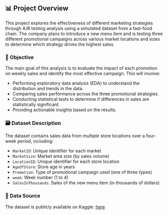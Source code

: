 
## 📊 Project Overview

This project explores the effectiveness of different marketing strategies through A/B testing analysis using a simulated dataset from a fast-food chain. The company plans to introduce a new menu item and is testing three different promotional campaigns across various market locations and sizes to determine which strategy drives the highest sales.

### 🧪 Objective

The main goal of this analysis is to evaluate the impact of each promotion on weekly sales and identify the most effective campaign. This will involve:

- Performing exploratory data analysis (EDA) to understand the distribution and trends in the data.
- Comparing sales performance across the three promotional strategies.
- Conducting statistical tests to determine if differences in sales are statistically significant.
- Providing actionable insights based on the results.

### 🗃️ Dataset Description

The dataset contains sales data from multiple store locations over a four-week period, including:

- `MarketID`: Unique identifier for each market
- `MarketSize`: Market area size (by sales volume)
- `LocationID`: Unique identifier for each store location
- `AgeOfStore`: Store age in years
- `Promotion`: Type of promotional campaign used (one of three types)
- `week`: Week number (1 to 4)
- `SalesInThousands`: Sales of the new menu item (in thousands of dollars)

### 🔗 Data Source
The dataset is publicly available on Kaggle: [here](https://www.kaggle.com/datasets/chebotinaa/fast-food-marketing-campaign-ab-test/data)